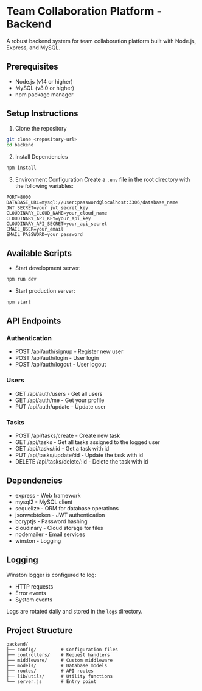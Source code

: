 # Team Collaboration Platform - Backend

A robust backend system for team collaboration platform built with Node.js, Express, and MySQL.

## Prerequisites

- Node.js (v14 or higher)
- MySQL (v8.0 or higher)
- npm package manager

## Setup Instructions

1. Clone the repository
```bash
git clone <repository-url>
cd backend
```

2. Install Dependencies
```bash
npm install
```

3. Environment Configuration
Create a `.env` file in the root directory with the following variables:
```env
PORT=8000
DATABASE_URL=mysql://user:password@localhost:3306/database_name
JWT_SECRET=your_jwt_secret_key
CLOUDINARY_CLOUD_NAME=your_cloud_name
CLOUDINARY_API_KEY=your_api_key
CLOUDINARY_API_SECRET=your_api_secret
EMAIL_USER=your_email
EMAIL_PASSWORD=your_password
```

## Available Scripts

- Start development server:
```bash
npm run dev
```

- Start production server:
```bash
npm start
```

## API Endpoints

### Authentication
- POST /api/auth/signup - Register new user
- POST /api/auth/login - User login
- POST /api/auth/logout - User logout

### Users
- GET /api/auth/users - Get all users
- GET /api/auth/me - Get your profile
- PUT /api/auth/update - Update user

### Tasks
- POST /api/tasks/create - Create new task
- GET /api/tasks - Get all tasks assigned to the logged user
- GET /api/tasks/:id - Get a task with id
- PUT /api/tasks/update/:id - Update the task with id
- DELETE /api/tasks/delete/:id - Delete the task with id

## Dependencies

- express - Web framework
- mysql2 - MySQL client
- sequelize - ORM for database operations
- jsonwebtoken - JWT authentication
- bcryptjs - Password hashing
- cloudinary - Cloud storage for files
- nodemailer - Email services
- winston - Logging

## Logging

Winston logger is configured to log:
- HTTP requests
- Error events
- System events

Logs are rotated daily and stored in the `logs` directory.

## Project Structure

```
backend/
├── config/         # Configuration files
├── controllers/    # Request handlers
├── middleware/     # Custom middleware
├── models/         # Database models
├── routes/         # API routes
├── lib/utils/      # Utility functions
└── server.js       # Entry point
```






